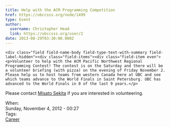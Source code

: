 ```yaml
---
title: Help with the ACM Programming Competition 
href: https://ubccsss.org/node/1499
type: Event
author:
  username: Christopher Head
  link: https://ubccsss.org/user/2
date: 2013-08-29T03:30:00.000Z
---
```



    <div class="field field-name-body field-type-text-with-summary field-label-hidden"><div class="field-items"><div class="field-item even"><p>Volunteer to help with the ACM Pacific Northwest Regional Programming Contest! The contest is on the Saturday and there will be a volunteer briefing (with pizza) on the evening of Friday November 2. Please help us to host teams from western Canada here at UBC and see which teams advance to the World Finals in Saint Petersburg. UBC has advanced to the World Finals in 8 of the last 9 years.</p>
<p>Please contact <a href="/cdn-cgi/l/email-protection#d9b4aabcb2b0adb899baaaf7acbbbaf7bab8">Misato Sekita</a> if you are interested in volunteering.</p>
</div></div></div><div class="field field-name-field-dates field-type-datetime field-label-above"><div class="field-label">When:&#xA0;</div><div class="field-items"><div class="field-item even"><span class="date-display-single">Sunday, November 4, 2012 - 00:27</span></div></div></div>    <footer>
    <div class="field field-name-field-tags field-type-taxonomy-term-reference field-label-above"><div class="field-label">Tags:&#xA0;</div><div class="field-items"><div class="field-item even"><a href="/career">Career</a></div></div></div>      </footer>
    